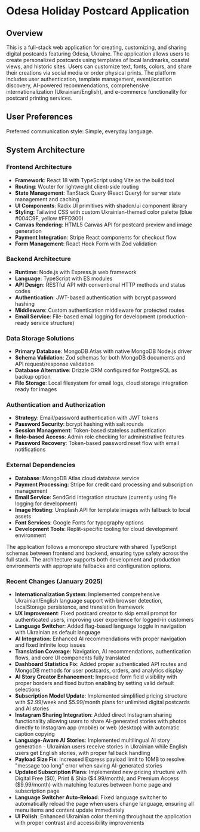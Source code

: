 # Odesa Holiday Postcard Application

## Overview

This is a full-stack web application for creating, customizing, and sharing digital postcards featuring Odesa, Ukraine. The application allows users to create personalized postcards using templates of local landmarks, coastal views, and historic sites. Users can customize text, fonts, colors, and share their creations via social media or order physical prints. The platform includes user authentication, template management, event/location discovery, AI-powered recommendations, comprehensive internationalization (Ukrainian/English), and e-commerce functionality for postcard printing services.

## User Preferences

Preferred communication style: Simple, everyday language.

## System Architecture

### Frontend Architecture
- **Framework**: React 18 with TypeScript using Vite as the build tool
- **Routing**: Wouter for lightweight client-side routing
- **State Management**: TanStack Query (React Query) for server state management and caching
- **UI Components**: Radix UI primitives with shadcn/ui component library
- **Styling**: Tailwind CSS with custom Ukrainian-themed color palette (blue #004C9F, yellow #FFD300)
- **Canvas Rendering**: HTML5 Canvas API for postcard preview and image generation
- **Payment Integration**: Stripe React components for checkout flow
- **Form Management**: React Hook Form with Zod validation

### Backend Architecture
- **Runtime**: Node.js with Express.js web framework
- **Language**: TypeScript with ES modules
- **API Design**: RESTful API with conventional HTTP methods and status codes
- **Authentication**: JWT-based authentication with bcrypt password hashing
- **Middleware**: Custom authentication middleware for protected routes
- **Email Service**: File-based email logging for development (production-ready service structure)

### Data Storage Solutions
- **Primary Database**: MongoDB Atlas with native MongoDB Node.js driver
- **Schema Validation**: Zod schemas for both MongoDB documents and API request/response validation
- **Database Alternative**: Drizzle ORM configured for PostgreSQL as backup option
- **File Storage**: Local filesystem for email logs, cloud storage integration ready for images

### Authentication and Authorization
- **Strategy**: Email/password authentication with JWT tokens
- **Password Security**: bcrypt hashing with salt rounds
- **Session Management**: Token-based stateless authentication
- **Role-based Access**: Admin role checking for administrative features
- **Password Recovery**: Token-based password reset flow with email notifications

### External Dependencies
- **Database**: MongoDB Atlas cloud database service
- **Payment Processing**: Stripe for credit card processing and subscription management
- **Email Service**: SendGrid integration structure (currently using file logging for development)
- **Image Hosting**: Unsplash API for template images with fallback to local assets
- **Font Services**: Google Fonts for typography options
- **Development Tools**: Replit-specific tooling for cloud development environment

The application follows a monorepo structure with shared TypeScript schemas between frontend and backend, ensuring type safety across the full stack. The architecture supports both development and production environments with appropriate fallbacks and configuration options.

### Recent Changes (January 2025)
- **Internationalization System**: Implemented comprehensive Ukrainian/English language support with browser detection, localStorage persistence, and translation framework
- **UX Improvement**: Fixed postcard creator to skip email prompt for authenticated users, improving user experience for logged-in customers
- **Language Switcher**: Added flag-based language toggle in navigation with Ukrainian as default language
- **AI Integration**: Enhanced AI recommendations with proper navigation and fixed infinite loop issues
- **Translation Coverage**: Navigation, AI recommendations, authentication flows, and core UI components fully translated
- **Dashboard Statistics Fix**: Added proper authenticated API routes and MongoDB methods for user postcards, orders, and analytics display
- **AI Story Creator Enhancement**: Improved form field visibility with proper borders and fixed button enabling by setting valid default selections
- **Subscription Model Update**: Implemented simplified pricing structure with $2.99/week and $5.99/month plans for unlimited digital postcards and AI stories
- **Instagram Sharing Integration**: Added direct Instagram sharing functionality allowing users to share AI-generated stories with photos directly to Instagram app (mobile) or web (desktop) with automatic caption copying
- **Language-Aware AI Stories**: Implemented multilingual AI story generation - Ukrainian users receive stories in Ukrainian while English users get English stories, with proper fallback handling
- **Payload Size Fix**: Increased Express payload limit to 10MB to resolve "message too long" error when saving AI-generated stories
- **Updated Subscription Plans**: Implemented new pricing structure with Digital Free ($0), Print & Ship ($4.99/month), and Premium Access ($9.99/month) with matching features between home page and subscription page
- **Language Switcher Auto-Reload**: Fixed language switcher to automatically reload the page when users change language, ensuring all menu items and content update immediately
- **UI Polish**: Enhanced Ukrainian color theming throughout the application with proper contrast and accessibility improvements